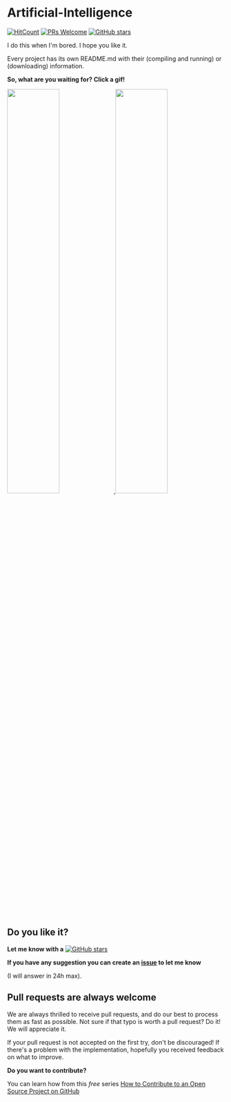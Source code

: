 # Artificial-Intelligence

[![HitCount](http://hits.dwyl.io/mrrobb/Artificial-Intelligence.svg)](http://hits.dwyl.io/mrrobb/Artificial-Intelligence)
[![PRs Welcome](https://img.shields.io/badge/PRs-welcome-brightgreen.svg?style=flat-square)](https://egghead.io/courses/how-to-contribute-to-an-open-source-project-on-github)
[![GitHub stars](https://img.shields.io/github/stars/mrrobb/Artificial-Intelligence.svg?style=social&label=Star&maxAge=2592000)](https://GitHub.com/mrrobb/Artificial-Intelligence/stargazers)

I do this when I'm bored. I hope you like it.

Every project has its own README.md with their (compiling and running) or (downloading) information.

**So, what are you waiting for? Click a gif!**

<div>
	<a href="https://github.com/MrRobb/Artificial-Intelligence/tree/master/Vehicles">
		<img src="https://j.gifs.com/BLQVZW.gif" width=49%>
	</a>
	<a href="https://github.com/MrRobb/Artificial-Intelligence/tree/master/Tetris%20AI">
		<img src="https://j.gifs.com/mQG1zA.gif" width=49%>
	</a>
</div>

## Do you like it?

**Let me know with a**
[![GitHub stars](https://img.shields.io/github/stars/mrrobb/Artificial-Intelligence.svg?style=social&label=Star&maxAge=2592000)](https://GitHub.com/mrrobb/Artificial-Intelligence/stargazers)

**If you have any suggestion you can create an [issue](https://github.com/MrRobb/Artificial-Intelligence/issues) to let me know**

(I will answer in 24h max).

## Pull requests are always welcome

We are always thrilled to receive pull requests, and do our best to
process them as fast as possible. Not sure if that typo is worth a pull
request? Do it! We will appreciate it.

If your pull request is not accepted on the first try, don't be
discouraged! If there's a problem with the implementation, hopefully you
received feedback on what to improve.


**Do you want to contribute?**

You can learn how from this *free* series [How to Contribute to an Open Source Project on GitHub](https://egghead.io/series/how-to-contribute-to-an-open-source-project-on-github)
